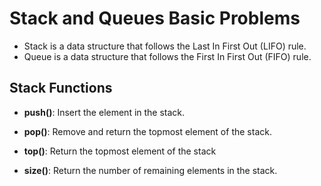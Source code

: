 # Stack and Queues Basic Problems 
- Stack is a data structure that follows the Last In First Out (LIFO) rule.
- Queue is a data structure that follows the First In First Out (FIFO) rule.

## Stack Functions 

- **push()**: Insert the element in the stack.

- **pop()**: Remove and return the topmost element of the stack.

- **top()**: Return the topmost element of the stack

- **size()**: Return the number of remaining elements in the stack.

